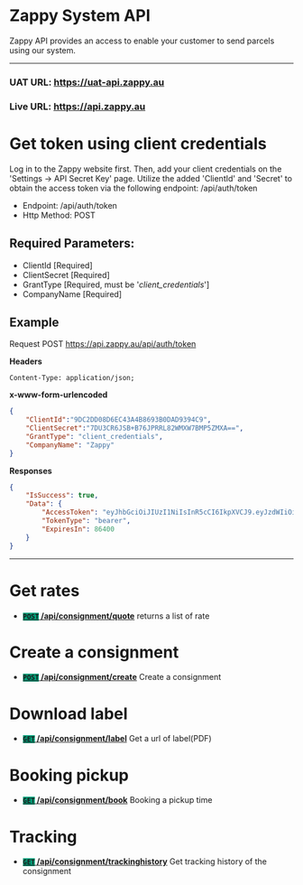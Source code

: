 # Zappy System API

Zappy API provides an access to enable your customer to send parcels using our system.

***

### UAT URL: https://uat-api.zappy.au
### Live URL: https://api.zappy.au  

# Get token using client credentials
Log in to the Zappy website first. Then, add your client credentials on the 'Settings -> API Secret Key' page. 
Utilize the added 'ClientId' and 'Secret' to obtain the access token via the following endpoint: /api/auth/token 

- Endpoint: /api/auth/token
- Http Method: POST

## Required Parameters:
- ClientId [Required]
- ClientSecret [Required]
- GrantType [Required, must be '*client_credentials*']
- CompanyName [Required]
  
## Example
Request 
POST https://api.zappy.au/api/auth/token

**Headers**
```
Content-Type: application/json;
```

**x-www-form-urlencoded**
``` json
{
    "ClientId":"9DC2DD08D6EC43A4B8693B0DAD9394C9",
    "ClientSecret":"7DU3CR6JSB+B76JPRRL82WMXW7BMP5ZMXA==",
    "GrantType": "client_credentials",
    "CompanyName": "Zappy"
}
```

**Responses**
``` json
{
    "IsSuccess": true,
    "Data": {
        "AccessToken": "eyJhbGciOiJIUzI1NiIsInR5cCI6IkpXVCJ9.eyJzdWIiOiIxZjYxNWM0OC0yMWIxLTQyOWUtYWZlNy1iNDljYjNkZDllY2IiLCJuYW1lIjoiSVQgVGVzdCIsImVtYWlsIjoidGVzdEBzaGlwemFwcHkuY29tIiwicGhvbmVfbnVtYmVyIjoiMDAwMDAwMDAiLCJodHRwOi8vc2NoZW1hcy5taWNyb3NvZnQuY29tL3dzLzIwMDgvMDYvaWRlbnRpdHkvY2xhaW1zL3JvbGUiOiJVc2VyIiwidXNlcklkIjoiMDAyZmVhZDQ2ZmIxNDY5YmI1NGJmMjlhNDI0NDM4MmUiLCJjb21wYW55SWQiOiIyIiwiZXhwIjoxNzIxODA0ODE4LCJpYXQiOjE3MjE3MTg0MTgsIm5iZiI6MTcyMTcxODQxOH0.yylbHq8RUMyXoKycvShHKFHRL2XjkKGc5J-T07nUR5w",
        "TokenType": "bearer",
        "ExpiresIn": 86400
    }
}
```

***

# Get rates
- **[<code style="background-color:#009D77">POST</code> /api/consignment/quote](Rate/README.md)** returns a list of rate

# Create a consignment
- **[<code style="background-color:#009D77">POST</code> /api/consignment/create](Consignment/README.md)** Create a consignment

# Download label
- **[<code style="background-color:#009D77">GET</code> /api/consignment/label](Label/README.md)** Get a url of label(PDF)

# Booking pickup
- **[<code style="background-color:#009D77">GET</code> /api/consignment/book](Booking/README.md)** Booking a pickup time

# Tracking
- **[<code style="background-color:#009D77">GET</code> /api/consignment/trackinghistory](Tracking/README.md)** Get tracking history of the consignment

